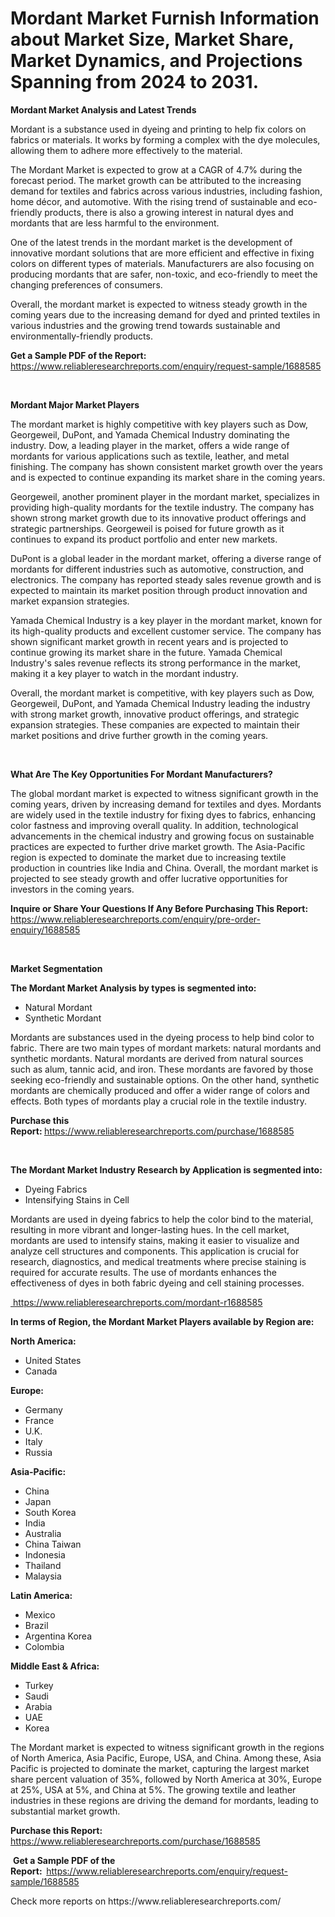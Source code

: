 <p><h1>Mordant Market Furnish Information about Market Size, Market Share, Market Dynamics, and Projections Spanning from 2024 to 2031.</h1></p><p><strong>Mordant Market Analysis and Latest Trends</strong></p>
<p><p>Mordant is a substance used in dyeing and printing to help fix colors on fabrics or materials. It works by forming a complex with the dye molecules, allowing them to adhere more effectively to the material. </p><p>The Mordant Market is expected to grow at a CAGR of 4.7% during the forecast period. The market growth can be attributed to the increasing demand for textiles and fabrics across various industries, including fashion, home décor, and automotive. With the rising trend of sustainable and eco-friendly products, there is also a growing interest in natural dyes and mordants that are less harmful to the environment.</p><p>One of the latest trends in the mordant market is the development of innovative mordant solutions that are more efficient and effective in fixing colors on different types of materials. Manufacturers are also focusing on producing mordants that are safer, non-toxic, and eco-friendly to meet the changing preferences of consumers.</p><p>Overall, the mordant market is expected to witness steady growth in the coming years due to the increasing demand for dyed and printed textiles in various industries and the growing trend towards sustainable and environmentally-friendly products.</p></p>
<p><strong>Get a Sample PDF of the Report:&nbsp;</strong> <a href="https://www.reliableresearchreports.com/enquiry/request-sample/1688585">https://www.reliableresearchreports.com/enquiry/request-sample/1688585</a></p>
<p>&nbsp;</p>
<p><strong>Mordant Major Market Players</strong></p>
<p><p>The mordant market is highly competitive with key players such as Dow, Georgeweil, DuPont, and Yamada Chemical Industry dominating the industry. Dow, a leading player in the market, offers a wide range of mordants for various applications such as textile, leather, and metal finishing. The company has shown consistent market growth over the years and is expected to continue expanding its market share in the coming years.</p><p>Georgeweil, another prominent player in the mordant market, specializes in providing high-quality mordants for the textile industry. The company has shown strong market growth due to its innovative product offerings and strategic partnerships. Georgeweil is poised for future growth as it continues to expand its product portfolio and enter new markets.</p><p>DuPont is a global leader in the mordant market, offering a diverse range of mordants for different industries such as automotive, construction, and electronics. The company has reported steady sales revenue growth and is expected to maintain its market position through product innovation and market expansion strategies.</p><p>Yamada Chemical Industry is a key player in the mordant market, known for its high-quality products and excellent customer service. The company has shown significant market growth in recent years and is projected to continue growing its market share in the future. Yamada Chemical Industry's sales revenue reflects its strong performance in the market, making it a key player to watch in the mordant industry.</p><p>Overall, the mordant market is competitive, with key players such as Dow, Georgeweil, DuPont, and Yamada Chemical Industry leading the industry with strong market growth, innovative product offerings, and strategic expansion strategies. These companies are expected to maintain their market positions and drive further growth in the coming years.</p></p>
<p>&nbsp;</p>
<p><strong>What Are The Key Opportunities For Mordant Manufacturers?</strong></p>
<p><p>The global mordant market is expected to witness significant growth in the coming years, driven by increasing demand for textiles and dyes. Mordants are widely used in the textile industry for fixing dyes to fabrics, enhancing color fastness and improving overall quality. In addition, technological advancements in the chemical industry and growing focus on sustainable practices are expected to further drive market growth. The Asia-Pacific region is expected to dominate the market due to increasing textile production in countries like India and China. Overall, the mordant market is projected to see steady growth and offer lucrative opportunities for investors in the coming years.</p></p>
<p><strong>Inquire or Share Your Questions If Any Before Purchasing This Report:</strong> <a href="https://www.reliableresearchreports.com/enquiry/pre-order-enquiry/1688585">https://www.reliableresearchreports.com/enquiry/pre-order-enquiry/1688585</a></p>
<p>&nbsp;</p>
<p><strong>Market Segmentation</strong></p>
<p><strong>The Mordant Market Analysis by types is segmented into:</strong></p>
<p><ul><li>Natural Mordant</li><li>Synthetic Mordant</li></ul></p>
<p><p>Mordants are substances used in the dyeing process to help bind color to fabric. There are two main types of mordant markets: natural mordants and synthetic mordants. Natural mordants are derived from natural sources such as alum, tannic acid, and iron. These mordants are favored by those seeking eco-friendly and sustainable options. On the other hand, synthetic mordants are chemically produced and offer a wider range of colors and effects. Both types of mordants play a crucial role in the textile industry.</p></p>
<p><strong>Purchase this Report:&nbsp;</strong><a href="https://www.reliableresearchreports.com/purchase/1688585">https://www.reliableresearchreports.com/purchase/1688585</a></p>
<p>&nbsp;</p>
<p><strong>The Mordant Market Industry Research by Application is segmented into:</strong></p>
<p><ul><li>Dyeing Fabrics</li><li>Intensifying Stains in Cell</li></ul></p>
<p><p>Mordants are used in dyeing fabrics to help the color bind to the material, resulting in more vibrant and longer-lasting hues. In the cell market, mordants are used to intensify stains, making it easier to visualize and analyze cell structures and components. This application is crucial for research, diagnostics, and medical treatments where precise staining is required for accurate results. The use of mordants enhances the effectiveness of dyes in both fabric dyeing and cell staining processes.</p></p>
<p><a href="https://www.reliableresearchreports.com/mordant-r1688585">&nbsp;https://www.reliableresearchreports.com/mordant-r1688585</a></p>
<p><strong>In terms of Region, the Mordant Market Players available by Region are:</strong></p>
<p>
    <p> <strong> North America: </strong>
        <ul>
            <li>United States</li>
            <li>Canada</li>
        </ul>
        </p> 
    <p> <strong> Europe: </strong>
        <ul>
            <li>Germany</li>
            <li>France</li>
            <li>U.K.</li>
            <li>Italy</li>
            <li>Russia</li>
        </ul>
        </p> 
    <p> <strong> Asia-Pacific: </strong>
        <ul>
            <li>China</li>
            <li>Japan</li>
            <li>South Korea</li>
            <li>India</li>
            <li>Australia</li>
            <li>China Taiwan</li>
            <li>Indonesia</li>
            <li>Thailand</li>
            <li>Malaysia</li>
        </ul>
        </p> 
    <p> <strong> Latin America: </strong>
        <ul>
            <li>Mexico</li>
            <li>Brazil</li>
            <li>Argentina Korea</li>
            <li>Colombia</li>
        </ul>
        </p> 
    <p> <strong> Middle East & Africa: </strong>
        <ul>
            <li>Turkey</li>
            <li>Saudi</li>
            <li>Arabia</li>
            <li>UAE</li>
            <li>Korea</li>
        </ul>
    </p>
    </p>
<p><p>The Mordant market is expected to witness significant growth in the regions of North America, Asia Pacific, Europe, USA, and China. Among these, Asia Pacific is projected to dominate the market, capturing the largest market share percent valuation of 35%, followed by North America at 30%, Europe at 25%, USA at 5%, and China at 5%. The growing textile and leather industries in these regions are driving the demand for mordants, leading to substantial market growth.</p></p>
<p><strong>Purchase this Report: </strong><a href="https://www.reliableresearchreports.com/purchase/1688585">https://www.reliableresearchreports.com/purchase/1688585</a></p>
<p>&nbsp;<strong>Get a Sample PDF of the Report:&nbsp;&nbsp;</strong><a href="https://www.reliableresearchreports.com/enquiry/request-sample/1688585">https://www.reliableresearchreports.com/enquiry/request-sample/1688585</a></p>
<p><strong></strong></p>
<p>Check more reports on https://www.reliableresearchreports.com/</p>